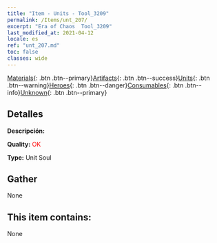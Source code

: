 ```yaml
---
title: "Item - Units - Tool_3209"
permalink: /Items/unt_207/
excerpt: "Era of Chaos  Tool_3209"
last_modified_at: 2021-04-12
locale: es
ref: "unt_207.md"
toc: false
classes: wide
---
```

 [Materials](/es/Items/){: .btn .btn--primary}[Artifacts](/es/Items/Artifacts/){: .btn .btn--success}[Units](/es/Items/Units/){: .btn .btn--warning}[Heroes](/es/Items/Heroes/){: .btn .btn--danger}[Consumables](/es/Items/Consumables/){: .btn .btn--info}[Unknown](/es/Items/Unknown/){: .btn .btn--primary}

## Detalles
 **Descripción:** 

 **Quality:** <span style="color: #FF0000">OK</span>

 **Type:** Unit Soul

## Gather

  None

## This item contains:

  None

